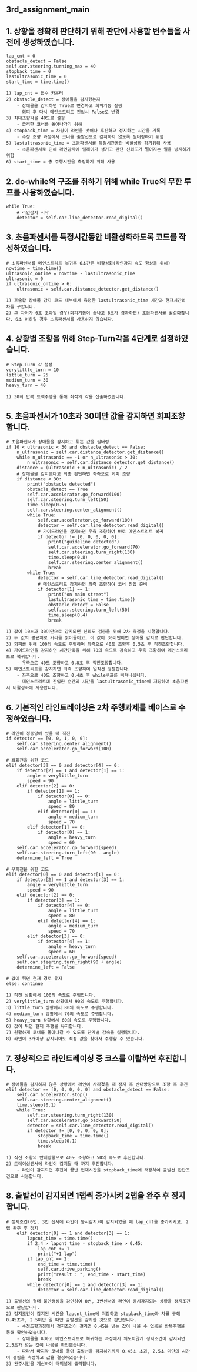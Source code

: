 ## 3rd_assignment_main

## 1. 상황을 정확히 판단하기 위해 판단에 사용할 변수들을 사전에 생성하였습니다.
    lap_cnt = 0
    obstacle_detect = False
    self.car.steering.turning_max = 40
    stopback_time = 0
    lastultrasonic_time = 0
    start_time = time.time()

    1) lap_cnt = 랩수 카운터
    2) obstacle_detect = 장애물을 감지했는지
        - 장애물을 감지하면 True로 변경하고 회피기동 실행
        - 회피 후 다시 메인스트리트 진입시 False로 변경
    3) 최대조향각을 40도로 설정
        - 급격한 코너를 돌아나가기 위해
    4) stopback_time = 차량이 라인을 벗어나 후진하고 정지하는 시간을 기록
        - 수정 조향 과정에서 코너를 출발선으로 감지하지 않도록 필터링하기 위함
    5) lastultrasonic_time = 초음파센서를 특정시간동안 비활성화 하기위해 사용
        - 초음파센서로 인해 라인감지에 딜레이가 생기고 판단 신뢰도가 떨어지는 일을 방지하기 위함
    6) start_time = 총 주행시간을 측정하기 위해 사용

## 2. do-while의 구조를 취하기 위해 while True의 무한 루프를 사용하였습니다.
    while True:
        # 라인감지 시작
        detector = self.car.line_detector.read_digital()

## 3. 초음파센서를 특정시간동안 비활성화하도록 코드를 작성하였습니다.
    # 초음파센서를 메인스트리트 복귀후 6초간은 비활성화(라인감지 속도 향상을 위해)
    nowtime = time.time()
    ultrasonic_ontime = nowtime - lastultrasonic_time
    ultrasonic = 0
    if ultrasonic_ontime > 6:
        ultrasonic = self.car.distance_detector.get_distance()
    
    1) 후술할 장애물 감지 코드 내부에서 측정한 lastultrasonic_time 시간과 현재시간의 차를 구합니다.
    2) 그 차이가 6초 초과일 경우(회피기동이 끝나고 6초가 경과하면) 초음파센서를 활성화합니다. 6초 이하일 경우 초음파센서를 사용하지 않습니다.

## 4. 상황별 조향을 위해 Step-Turn각을 4단계로 설정하였습니다.
    # Step-Turn 각 설정
    verylittle_turn = 10
    little_turn = 25
    medium_turn = 30
    heavy_turn = 40

    1) 30회 반복 트랙주행을 통해 최적의 각을 산출하였습니다.

## 5. 초음파센서가 10초과 30미만 값을 감지하면 회피조향합니다.
    # 초음파센서가 장애물을 감지하고 튀는 값을 필터링
    if 10 < ultrasonic < 30 and obstacle_detect == False:
        n_ultrasonic = self.car.distance_detector.get_distance()
        while n_ultrasonic == -1 or n_ultrasonic > 30:
            n_ultrasonic = self.car.distance_detector.get_distance()
        distance = (ultrasonic + n_ultrasonic) / 2
        # 장애물을 감지했다고 최종 판단하면 좌측으로 회피 조향
        if distance < 30:
            print("obstacle detected")
            obstacle_detect == True
            self.car.accelerator.go_forward(100)
            self.car.steering.turn_left(50)
            time.sleep(0.5)
            self.car.steering.center_alignment()
            while True:
                self.car.accelerator.go_forward(100)
                detector = self.car.line_detector.read_digital()
                # 가이드라인을 감지하면 우측 조향하여 바로 메인스트리트 복귀
                if detector != [0, 0, 0, 0, 0]:
                    print("guideline detected")
                    self.car.accelerator.go_forward(70)
                    self.car.steering.turn_right(130)
                    time.sleep(0.8)
                    self.car.steering.center_alignment()
                    break
            while True:
                detector = self.car.line_detector.read_digital()
                # 메인스트리트 감지하면 좌측 조향하여 코너 진입 준비
                if detector[1] == 1:
                    print("on main street")
                    lastultrasonic_time = time.time()
                    obstacle_detect = False
                    self.car.steering.turn_left(50)
                    time.sleep(0.4)
                    break

    1) 값이 10초과 30미만으로 감지되면 신뢰도 검증을 위해 2차 측정을 시행합니다.
    2) 두 값의 평균치로 거리를 읽어들이고, 이 값이 30미만이면 장애물 감지로 판단합니다.
    3) 회피를 위해 100의 속도로 주행하며 좌측으로 40도 조향후 0.5초 후 직진조향합니다.
    4) 가이드라인을 감지하면 시간단축을 위해 70의 속도로 감속하고 우측 조향하여 메인스트리트로 복귀합니다.
        - 우측으로 40도 조향하고 0.8초 후 직진조향합니다.
    5) 메인스트리트를 감지하면 좌측 조향하여 일직선 정렬합니다.
        - 좌측으로 40도 조향하고 0.4초 후 while루프를 빠져나옵니다.
        - 메인스트리트에 진입한 순간의 시간을 lastultrasonic_time에 저장하여 초음파센서 비활성화에 사용합니다.

## 6. 기본적인 라인트레이싱은 2차 주행과제를 베이스로 수정하였습니다.
    # 라인이 정중앙에 있을 때 직진
    if detector == [0, 0, 1, 0, 0]:
        self.car.steering.center_alignment()
        self.car.accelerator.go_forward(100)

    # 좌회전을 위한 코드
    elif detector[3] == 0 and detector[4] == 0:
        if detector[2] == 1 and detector[1] == 1:
            angle = verylittle_turn
            speed = 90
        elif detector[2] == 0:
            if detector[1] == 1:
                if detector[0] == 0:
                    angle = little_turn
                    speed = 80
                elif detector[0] == 1:
                    angle = medium_turn
                    speed = 70
            elif detector[1] == 0:
                if detector[0] == 1:
                    angle = heavy_turn
                    speed = 60
        self.car.accelerator.go_forward(speed)
        self.car.steering.turn_left(90 - angle)
        determine_left = True

    # 우회전을 위한 코드
    elif detector[0] == 0 and detector[1] == 0:
        if detector[2] == 1 and detector[3] == 1:
            angle = verylittle_turn
            speed = 90
        elif detector[2] == 0:
            if detector[3] == 1:
                if detector[4] == 0:
                    angle = little_turn
                    speed = 80
                elif detector[4] == 1:
                    angle = medium_turn
                    speed = 70
            elif detector[3] == 0:
                if detector[4] == 1:
                    angle = heavy_turn
                    speed = 60
        self.car.accelerator.go_forward(speed)
        self.car.steering.turn_right(90 + angle)
        determine_left = False
    
    # 값이 튀면 현재 경로 유지
    else: continue

    1) 직진 상황에서 100의 속도로 주행합니다.
    2) verylittle_turn 상황에서 90의 속도로 주행합니다.
    3) little_turn 상황에서 80의 속도로 주행합니다.
    4) medium_turn 상황에서 70의 속도로 주행합니다.
    5) heavy_turn 상황에서 60의 속도로 주행합니다.
    6) 값이 튀면 현재 주행을 유지합니다.
    7) 원활하게 코너를 돌아나갈 수 있도록 단계별 감속을 실행합니다.
    8) 라인이 3개이상 감지되어도 적정 값을 찾아서 주행할 수 있습니다.

## 7. 정상적으로 라인트레이싱 중 코스를 이탈하면 후진합니다.
    # 장애물을 감지하지 않은 상황에서 라인이 사라졌을 때 정지 후 반대방향으로 조향 후 후진
    elif detector == [0, 0, 0, 0, 0] and obstacle_detect == False:
        self.car.accelerator.stop()
        self.car.steering.center_alignment()
        time.sleep(0.1)
        while True:
            self.car.steering.turn_right(130)
            self.car.accelerator.go_backward(50)
            detector = self.car.line_detector.read_digital()
            if detector != [0, 0, 0, 0, 0]:
                stopback_time = time.time()
                time.sleep(0.1)
                break
    
    1) 직전 조향의 반대방향으로 40도 조향하고 50의 속도로 후진합니다.
    2) 트레이싱센서에 라인이 감지될 때 까지 후진합니다.
        - 라인이 감지되면 후진이 끝난 현재시간을 stopback_time에 저장하여 출발선 판단조건으로 사용합니다.

## 8. 출발선이 감지되면 1랩씩 증가시켜 2랩을 완주 후 정지합니다.
    # 정지조건(0번, 3번 센서에 라인이 동시감지)이 감지되었을 때 lap_cnt를 증가시키고, 2랩 완주 후 정지
        elif detector[0] == 1 and detector[3] == 1:
            lapcnt_time = time.time()
            if 2.4 > lapcnt_time - stopback_time > 0.45:
                lap_cnt += 1
                print("+1 lap")
            if lap_cnt == 2:
                end_time = time.time()
                self.car.drive_parking()
                print("result : ", end_time - start_time)
                break
            while detector[0] == 1 and detector[3] == 1:
                detector = self.car.line_detector.read_digital()
    
    1) 출발선의 형태 불안정성을 감안하여 0번, 3번센서에 라인이 동시감지되는 상황을 정지조건으로 판단합니다.
    2) 정지조건이 감지된 시간을 lapcnt_time에 저장하고 stopback_time과 차를 구해 0.45초과, 2.5미만 일 때만 출발선을 감지한 것으로 판단합니다.
        - 수정조향과정에서 정지조건이 걸리면 0.45을 넘는 값이 나올 수 없음을 반복주행을 통해 확인하였습니다.
        - 장애물을 피하고 메인스트리트로 복귀하는 과정에서 의도치않게 정지조건이 감지되면 2.5초가 넘는 값이 나옴을 확인했습니다.
        - 따라서 마지막 코너를 돌아 출발선을 감지하기까지 0.45초 초과, 2.5초 미만의 시간이 걸림을 측정하고 값을 결정하였습니다.
    3) 완주시간을 계산하여 터미널에 출력합니다.